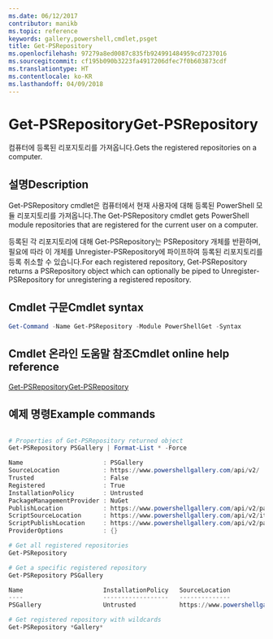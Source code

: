 ```yaml
---
ms.date: 06/12/2017
contributor: manikb
ms.topic: reference
keywords: gallery,powershell,cmdlet,psget
title: Get-PSRepository
ms.openlocfilehash: 97279a8ed0087c835fb924991484959cd7237016
ms.sourcegitcommit: cf195b090b3223fa4917206dfec7f0b603873cdf
ms.translationtype: HT
ms.contentlocale: ko-KR
ms.lasthandoff: 04/09/2018
---
```

# <a name="get-psrepository"></a><span data-ttu-id="7ff92-103">Get-PSRepository</span><span class="sxs-lookup"><span data-stu-id="7ff92-103">Get-PSRepository</span></span>

<span data-ttu-id="7ff92-104">컴퓨터에 등록된 리포지토리를 가져옵니다.</span><span class="sxs-lookup"><span data-stu-id="7ff92-104">Gets the registered repositories on a computer.</span></span>

## <a name="description"></a><span data-ttu-id="7ff92-105">설명</span><span class="sxs-lookup"><span data-stu-id="7ff92-105">Description</span></span>

<span data-ttu-id="7ff92-106">Get-PSRepository cmdlet은 컴퓨터에서 현재 사용자에 대해 등록된 PowerShell 모듈 리포지토리를 가져옵니다.</span><span class="sxs-lookup"><span data-stu-id="7ff92-106">The Get-PSRepository cmdlet gets PowerShell module repositories that are registered for the current user on a computer.</span></span>

<span data-ttu-id="7ff92-107">등록된 각 리포지토리에 대해 Get-PSRepository는 PSRepository 개체를 반환하며, 필요에 따라 이 개체를 Unregister-PSRepository에 파이프하여 등록된 리포지토리를 등록 취소할 수 있습니다.</span><span class="sxs-lookup"><span data-stu-id="7ff92-107">For each registered repository, Get-PSRepository returns a PSRepository object which can optionally be piped to Unregister-PSRepository for unregistering a registered repository.</span></span>

## <a name="cmdlet-syntax"></a><span data-ttu-id="7ff92-108">Cmdlet 구문</span><span class="sxs-lookup"><span data-stu-id="7ff92-108">Cmdlet syntax</span></span>
```powershell
Get-Command -Name Get-PSRepository -Module PowerShellGet -Syntax
```

## <a name="cmdlet-online-help-reference"></a><span data-ttu-id="7ff92-109">Cmdlet 온라인 도움말 참조</span><span class="sxs-lookup"><span data-stu-id="7ff92-109">Cmdlet online help reference</span></span>

[<span data-ttu-id="7ff92-110">Get-PSRepository</span><span class="sxs-lookup"><span data-stu-id="7ff92-110">Get-PSRepository</span></span>](http://go.microsoft.com/fwlink/?LinkID=517127)

## <a name="example-commands"></a><span data-ttu-id="7ff92-111">예제 명령</span><span class="sxs-lookup"><span data-stu-id="7ff92-111">Example commands</span></span>

```powershell

# Properties of Get-PSRepository returned object
Get-PSRepository PSGallery | Format-List * -Force

Name                      : PSGallery
SourceLocation            : https://www.powershellgallery.com/api/v2/
Trusted                   : False
Registered                : True
InstallationPolicy        : Untrusted
PackageManagementProvider : NuGet
PublishLocation           : https://www.powershellgallery.com/api/v2/package/
ScriptSourceLocation      : https://www.powershellgallery.com/api/v2/items/psscript/
ScriptPublishLocation     : https://www.powershellgallery.com/api/v2/package/
ProviderOptions           : {}

# Get all registered repositories
Get-PSRepository

# Get a specific registered repository
Get-PSRepository PSGallery

Name                      InstallationPolicy   SourceLocation
----                      ------------------   --------------
PSGallery                 Untrusted            https://www.powershellgallery.com/api/v2/

# Get registered repository with wildcards
Get-PSRepository *Gallery*

```